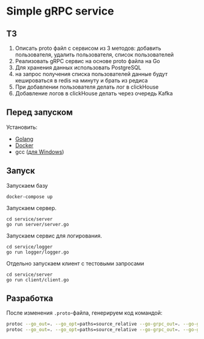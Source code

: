 # Simple gRPC service

## ТЗ
1. Описать proto файл с сервисом из 3 методов: добавить пользователя, удалить пользователя, список пользователей
2. Реализовать gRPC сервис на основе proto файла на Go
3. Для хранения данных использовать PostgreSQL
4. на запрос получения списка пользователей данные будут кешироваться в redis на минуту и брать из редиса
5. При добавлении пользователя делать лог в clickHouse
6. Добавление логов в clickHouse делать через очередь Kafka

## Перед запуском
Установить:
- [Golang](https://go.dev/doc/install)
- [Docker](https://docs.docker.com/get-docker/)
- gcc ([для Windows](https://jmeubank.github.io/tdm-gcc/download/))

## Запуск

Запускаем базу

```
docker-compose up
```

Запускаем сервер.

```
cd service/server
go run server/server.go
```

Запускаем сервис для логирования.

```
cd service/logger
go run logger/logger.go
```

Отдельно запускаем клиент с тестовыми запросами

```
cd service/server
go run client/client.go
```

## Разработка


После изменения `.proto`-файла, генерируем код командой:

```bash
protoc --go_out=. --go_opt=paths=source_relative --go-grpc_out=. --go-grpc_opt=paths=source_relative proto/user/user.proto
protoc --go_out=. --go_opt=paths=source_relative --go-grpc_out=. --go-grpc_opt=paths=source_relative proto/logger/logger.proto
```